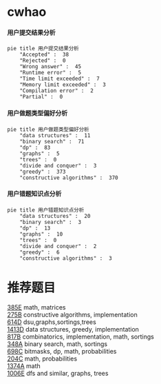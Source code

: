 # cwhao

<!-- tabs:start -->



#### **用户提交结果分析**

```mermaid
pie title 用户提交结果分析
    "Accepted" :  38
    "Rejected" :  0
    "Wrong answer" :  45
    "Runtime error" :  5
    "Time limit exceeded" :  7
    "Memory limit exceeded" :  3
    "Compilation error" :  2
    "Partial" :  0
```

#### **用户做题类型偏好分析**

```mermaid
pie title 用户做题类型偏好分析
    "data structures" :  11
    "binary search" :  71
    "dp" :  83
    "graphs" :  5
    "trees" :  0
    "divide and conquer" :  3
    "greedy" :  373
    "constructive algorithms" :  370
```
#### **用户错题知识点分析**

```mermaid
pie title 用户错题知识点分析
    "data structures" :  20
    "binary search" :  3
    "dp" :  13
    "graphs" :  10
    "trees" :  0
    "divide and conquer" :  2
    "greedy" :  6
    "constructive algorithms" :  3
```



<!-- tabs:end -->
# 推荐题目
[385E](https://codeforces.com/contest/385/problem/E)		math,
                        matrices		  
[275B](https://codeforces.com/contest/275/problem/B)		constructive algorithms,
                        implementation		  
[614D](https://codeforces.com/contest/614/problem/D)		dsu,graphs,sortings,trees		  
[1413D](https://codeforces.com/contest/1413/problem/D)		data structures,
                        greedy,
                        implementation		  
[817B](https://codeforces.com/contest/817/problem/B)		combinatorics,
                        implementation,
                        math,
                        sortings		  
[348A](https://codeforces.com/contest/348/problem/A)		binary search,
                        math,
                        sortings		  
[698C](https://codeforces.com/contest/698/problem/C)		bitmasks,
                        dp,
                        math,
                        probabilities		  
[204C](https://codeforces.com/contest/204/problem/C)		math,
                        probabilities		  
[1374A](https://codeforces.com/contest/1374/problem/A)		math		  
[1006E](https://codeforces.com/contest/1006/problem/E)		dfs and similar,
                        graphs,
                        trees		  

